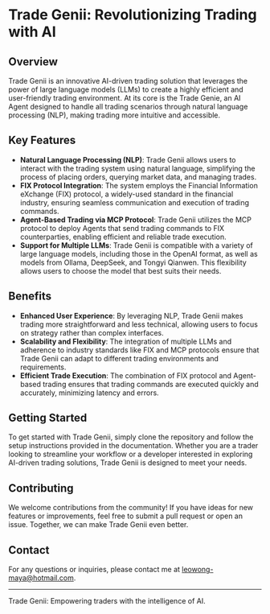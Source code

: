 # Trade Genii: Revolutionizing Trading with AI

## Overview
Trade Genii is an innovative AI-driven trading solution that leverages the power of large language models (LLMs) to create a highly efficient and user-friendly trading environment. At its core is the Trade Genie, an AI Agent designed to handle all trading scenarios through natural language processing (NLP), making trading more intuitive and accessible.

## Key Features
- **Natural Language Processing (NLP)**: Trade Genii allows users to interact with the trading system using natural language, simplifying the process of placing orders, querying market data, and managing trades.
- **FIX Protocol Integration**: The system employs the Financial Information eXchange (FIX) protocol, a widely-used standard in the financial industry, ensuring seamless communication and execution of trading commands.
- **Agent-Based Trading via MCP Protocol**: Trade Genii utilizes the MCP protocol to deploy Agents that send trading commands to FIX counterparties, enabling efficient and reliable trade execution.
- **Support for Multiple LLMs**: Trade Genii is compatible with a variety of large language models, including those in the OpenAI format, as well as models from Ollama, DeepSeek, and Tongyi Qianwen. This flexibility allows users to choose the model that best suits their needs.

## Benefits
- **Enhanced User Experience**: By leveraging NLP, Trade Genii makes trading more straightforward and less technical, allowing users to focus on strategy rather than complex interfaces.
- **Scalability and Flexibility**: The integration of multiple LLMs and adherence to industry standards like FIX and MCP protocols ensure that Trade Genii can adapt to different trading environments and requirements.
- **Efficient Trade Execution**: The combination of FIX protocol and Agent-based trading ensures that trading commands are executed quickly and accurately, minimizing latency and errors.

## Getting Started
To get started with Trade Genii, simply clone the repository and follow the setup instructions provided in the documentation. Whether you are a trader looking to streamline your workflow or a developer interested in exploring AI-driven trading solutions, Trade Genii is designed to meet your needs.

## Contributing
We welcome contributions from the community! If you have ideas for new features or improvements, feel free to submit a pull request or open an issue. Together, we can make Trade Genii even better.

## Contact
For any questions or inquiries, please contact me at [leowong-maya@hotmail.com](mailto:leowong-maya@hotmail.com).

---

Trade Genii: Empowering traders with the intelligence of AI.

